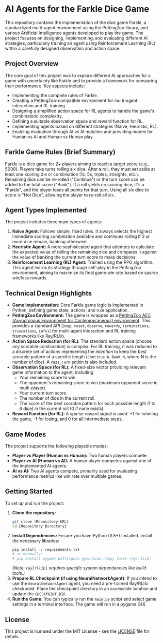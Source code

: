 # AI Agents for the Farkle Dice Game

This repository contains the implementation of the dice game Farkle, a standardized multi-agent environment using the PettingZoo library, and various Artificial Intelligence agents developed to play the game. The project focuses on designing, implementing, and evaluating different AI strategies, particularly training an agent using Reinforcement Learning (RL) within a carefully designed observation and action space.

## Project Overview

The core goal of this project was to explore different AI approaches for a game with uncertainty like Farkle and to provide a framework for comparing their performance. Key aspects include:

*   Implementing the complete rules of Farkle.
*   Creating a PettingZoo-compatible environment for multi-agent interaction and RL training.
*   Designing a simplified action space for RL agents to handle the game's combinatoric complexity.
*   Defining a suitable observation space and reward function for RL.
*   Implementing agents based on different strategies (Naive, Heuristic, RL).
*   Enabling evaluation through AI vs AI matches and providing modes for Human vs AI and Human vs Human play.

## Farkle Game Rules (Brief Summary)

Farkle is a dice game for 2+ players aiming to reach a target score (e.g., 5000). Players take turns rolling six dice. After a roll, they must set aside at least one scoring die or combination (1s, 5s, triples, straights, etc.). Remaining dice can be re-rolled ("Continue") or the turn score can be added to the total score ("Bank"). If a roll yields no scoring dice, it's a "Farkle", and the player loses all points for that turn. Using all six dice to score is "Hot Dice", allowing the player to re-roll all six.

## Agent Types Implemented

The project includes three main types of agents:

1.  **Naive Agent:** Follows simple, fixed rules. It always selects the highest immediate scoring combination available and continues rolling if 3 or more dice remain, banking otherwise.
2.  **Heuristic Agent:** A more sophisticated agent that attempts to calculate the expected value of rolling the remaining dice and compares it against the value of banking the current turn score to make decisions.
3.  **Reinforcement Learning (RL) Agent:** Trained using the PPO algorithm. This agent learns its strategy through self-play in the PettingZoo environment, aiming to maximize its final game win rate based on sparse win/loss rewards.

## Technical Design Highlights

*   **Game Implementation:** Core Farkle game logic is implemented in Python, defining game state, actions, and rule application.
*   **PettingZoo Environment:** The game is wrapped as a [PettingZoo AEC (Asyncronous Environment for Contemporaneous) environment](https://pettingzoo.farama.org/api/aec/). This provides a standard API (`step`, `reset`, `observe`, `rewards`, `terminations`, `truncations`, `infos`) for multi-agent interaction and RL training frameworks like Ray/RLlib.
*   **Action Space Reduction (for RL):** The standard action space (choose *any* scorable combination) is complex. For RL training, it was reduced to a discrete set of actions representing the *intention* to keep the *best* scorable pattern of a specific length (`Continue_N`, `Bank_N`, where N is the number of dice). A `Pass_Turn` action is also included.
*   **Observation Space (for RL):** A fixed-size vector providing relevant game information to the agent, including:
    *   Your remaining score to win.
    *   The opponent's remaining score to win (maximum opponent score in multi-player).
    *   Your current turn score.
    *   The number of dice in the current roll.
    *   The score of the best scorable pattern for each possible length (1 to 6 dice) in the current roll (0 if none exists).
*   **Reward Function (for RL):** A sparse reward signal is used: +1 for winning the game, -1 for losing, and 0 for all intermediate steps.

## Game Modes

The project supports the following playable modes:

*   **Player vs Player (Human vs Human):** Two human players compete.
*   **Player vs AI (Human vs AI):** A human player competes against one of the implemented AI agents.
*   **AI vs AI:** Two AI agents compete, primarily used for evaluating performance metrics like win rate over multiple games.

## Getting Started

To set up and run the project:

1.  **Clone the repository:**
    ```bash
    git clone [Repository URL]
    cd [Repository Directory]
    ```
2.  **Install Dependencies:**
    Ensure you have Python (3.8+) installed. Install the necessary libraries:
    ```bash
    pip install -r requirements.txt
    # or manually:
    # pip install pygame pettingzoo gymnasium numpy torch ray[rllib]
    ```
    *(Note: `ray[rllib]` requires specific system dependencies like build tools.)*
3.  **Prepare RL Checkpoint (if using NeuralNetworkAgent):** If you intend to use the `NeuralNetworkAgent` agent, you need a pre-trained Ray/RLlib checkpoint. Place the checkpoint directory in an accessible location and update the `CHECKPOINT_DIR`.
4.  **Run the Game:**
    You can typically run the `main.py` script and select game settings in a terminal interface. The game will run in a pygame GUI.

## License

This project is licensed under the MIT License - see the [LICENSE](LICENSE) file for details.
